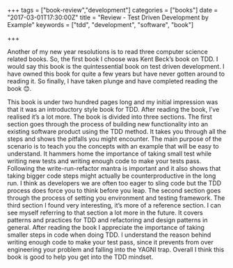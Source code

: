 +++
tags = ["book-review","development"]
categories = ["books"]
date = "2017-03-01T17:30:00Z"
title = "Review - Test Driven Development by Example"
keywords = ["tdd", "development", "software", "book"]

+++

Another of my new year resolutions is to read three computer science related books. So, the first book I choose was Kent Beck’s book on TDD. I would say this book is the quintessential book on test driven development. I have owned this book for quite a few years but have never gotten around to reading it. So finally, I have taken plunge and have completed reading the book 😊.

<!--more-->

This book is under two hundred pages long and my initial impression was that it was an introductory style book for TDD. After reading the book, I’ve realised it’s a lot more. The book is divided into three sections. The first section goes through the process of building new functionality into an existing software product using the TDD method. It takes you through all the steps and shows the pitfalls you might encounter. The main purpose of the scenario is to teach you the concepts with an example that will be easy to understand. It hammers home the importance of taking small test while writing new tests and writing enough code to make your tests pass. Following the write-run-refactor mantra is important and it also shows that taking bigger code steps might actually be counterproductive in the long run. I think as developers we are often too eager to sling code but the TDD process does force you to think before you leap. The second section goes through the process of setting you environment and testing framework. The third section I found very interesting, it’s more of a reference section. I can see myself referring to that section a lot more in the future. It covers patterns and practices for TDD and refactoring and design patterns in general.
After reading the book I appreciate the importance of taking smaller steps in code when doing TDD. I understand the reason behind writing enough code to make your test pass, since it prevents from over engineering your problem and falling into the YAGNI trap. Overall I think this book is good to help you get into the TDD mindset.
